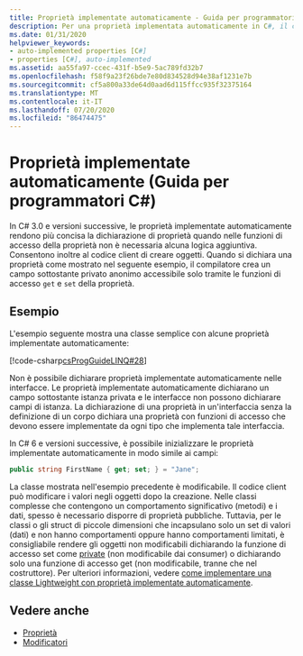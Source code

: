 ```yaml
---
title: Proprietà implementate automaticamente - Guida per programmatori C#
description: Per una proprietà implementata automaticamente in C#, il compilatore crea un campo di backup privato anonimo accessibile solo tramite le funzioni di accesso get e set della proprietà.
ms.date: 01/31/2020
helpviewer_keywords:
- auto-implemented properties [C#]
- properties [C#], auto-implemented
ms.assetid: aa55fa97-ccec-431f-b5e9-5ac789fd32b7
ms.openlocfilehash: f58f9a23f26bde7e80d834528d94e38af1231e7b
ms.sourcegitcommit: cf5a800a33de64d0aad6d115ffcc935f32375164
ms.translationtype: MT
ms.contentlocale: it-IT
ms.lasthandoff: 07/20/2020
ms.locfileid: "86474475"
---
```

# <a name="auto-implemented-properties-c-programming-guide"></a>Proprietà implementate automaticamente (Guida per programmatori C#)

In C# 3.0 e versioni successive, le proprietà implementate automaticamente rendono più concisa la dichiarazione di proprietà quando nelle funzioni di accesso della proprietà non è necessaria alcuna logica aggiuntiva. Consentono inoltre al codice client di creare oggetti. Quando si dichiara una proprietà come mostrato nel seguente esempio, il compilatore crea un campo sottostante privato anonimo accessibile solo tramite le funzioni di accesso `get` e `set` della proprietà.
  
## <a name="example"></a>Esempio

L'esempio seguente mostra una classe semplice con alcune proprietà implementate automaticamente:  

[!code-csharp[csProgGuideLINQ#28](~/samples/snippets/csharp/VS_Snippets_VBCSharp/csProgGuideLINQ/CS/csRef30LangFeatures_2.cs#28)]  

Non è possibile dichiarare proprietà implementate automaticamente nelle interfacce. Le proprietà implementate automaticamente dichiarano un campo sottostante istanza privata e le interfacce non possono dichiarare campi di istanza. La dichiarazione di una proprietà in un'interfaccia senza la definizione di un corpo dichiara una proprietà con funzioni di accesso che devono essere implementate da ogni tipo che implementa tale interfaccia.

In C# 6 e versioni successive, è possibile inizializzare le proprietà implementate automaticamente in modo simile ai campi:  

```csharp  
public string FirstName { get; set; } = "Jane";  
```  

La classe mostrata nell'esempio precedente è modificabile. Il codice client può modificare i valori negli oggetti dopo la creazione. Nelle classi complesse che contengono un comportamento significativo (metodi) e i dati, spesso è necessario disporre di proprietà pubbliche. Tuttavia, per le classi o gli struct di piccole dimensioni che incapsulano solo un set di valori (dati) e non hanno comportamenti oppure hanno comportamenti limitati, è consigliabile rendere gli oggetti non modificabili dichiarando la funzione di accesso set come [private](../../language-reference/keywords/private.md) (non modificabile dai consumer) o dichiarando solo una funzione di accesso get (non modificabile, tranne che nel costruttore).  Per ulteriori informazioni, vedere [come implementare una classe Lightweight con proprietà implementate automaticamente](./how-to-implement-a-lightweight-class-with-auto-implemented-properties.md).

## <a name="see-also"></a>Vedere anche

- [Proprietà](./properties.md)
- [Modificatori](/dotnet/csharp/language-reference/keywords)
